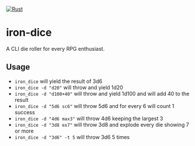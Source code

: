 [![Rust](https://github.com/katekorsaro/iron-dice/actions/workflows/rust.yml/badge.svg?branch=next)](https://github.com/katekorsaro/iron-dice/actions/workflows/rust.yml)

# iron-dice

A CLI die roller for every RPG enthusiast.

## Usage

- `iron_dice` will yield the result of 3d6
- `iron_dice -d "d20"` will throw and yield 1d20
- `iron_dice -d "d100+40"` will throw and yield 1d100 and will add 40 to the result
- `iron_dice -d "5d6 sc6"` will throw 5d6 and for every 6 will count 1 success
- `iron_dice -d "4d6 max3"` will throw 4d6 keeping the largest 3
- `iron_dice -d "3d8 ex7"` will throw 3d8 and explode every die showing 7 or more
- `iron_dice -d "3d6" -t 5` will throw 3d6 5 times
